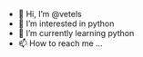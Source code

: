 - 👋 Hi, I’m @vetels
- 👀 I’m interested in python
- 🌱 I’m currently learning python
- 📫 How to reach me ...

<!---
vetels/vetels is a ✨ special ✨ repository because its `README.md` (this file) appears on your GitHub profile.
You can click the Preview link to take a look at your changes.
--->

